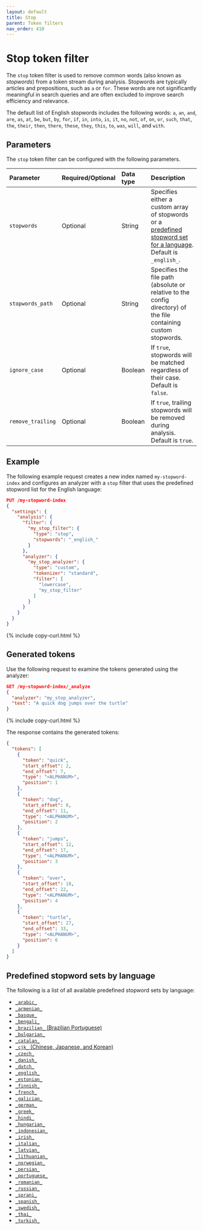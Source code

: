 ```yaml
---
layout: default
title: Stop
parent: Token filters
nav_order: 410
---
```


# Stop token filter

The `stop` token filter is used to remove common words (also known as _stopwords_) from a token stream during analysis. Stopwords are typically articles and prepositions, such as `a` or `for`. These words are not significantly meaningful in search queries and are often excluded to improve search efficiency and relevance. 

The default list of English stopwords includes the following words: `a`, `an`, `and`, `are`, `as`, `at`, `be`, `but`, `by`, `for`, `if`, `in`, `into`, `is`, `it`, `no`, `not`, `of`, `on`, `or`, `such`, `that`, `the`, `their`, `then`, `there`, `these`, `they`, `this`, `to`, `was`, `will`, and `with`. 

## Parameters

The `stop` token filter can be configured with the following parameters.

Parameter | Required/Optional | Data type | Description
:--- | :--- | :--- | :--- 
`stopwords` | Optional | String | Specifies either a custom array of stopwords or a [predefined stopword set for a language](#predefined-stopword-sets-by-language). Default is `_english_`.
`stopwords_path` | Optional | String | Specifies the file path (absolute or relative to the config directory) of the file containing custom stopwords.
`ignore_case` | Optional | Boolean | If `true`, stopwords will be matched regardless of their case. Default is `false`.
`remove_trailing` | Optional | Boolean | If `true`, trailing stopwords will be removed during analysis. Default is `true`.

## Example

The following example request creates a new index named `my-stopword-index` and configures an analyzer with a `stop` filter that uses the predefined stopword list for the English language:

```json
PUT /my-stopword-index
{
  "settings": {
    "analysis": {
      "filter": {
        "my_stop_filter": {
          "type": "stop",
          "stopwords": "_english_"
        }
      },
      "analyzer": {
        "my_stop_analyzer": {
          "type": "custom",
          "tokenizer": "standard",
          "filter": [
            "lowercase",
            "my_stop_filter"
          ]
        }
      }
    }
  }
}
```
{% include copy-curl.html %}

## Generated tokens

Use the following request to examine the tokens generated using the analyzer:

```json
GET /my-stopword-index/_analyze
{
  "analyzer": "my_stop_analyzer",
  "text": "A quick dog jumps over the turtle"
}
```
{% include copy-curl.html %}

The response contains the generated tokens:

```json
{
  "tokens": [
    {
      "token": "quick",
      "start_offset": 2,
      "end_offset": 7,
      "type": "<ALPHANUM>",
      "position": 1
    },
    {
      "token": "dog",
      "start_offset": 8,
      "end_offset": 11,
      "type": "<ALPHANUM>",
      "position": 2
    },
    {
      "token": "jumps",
      "start_offset": 12,
      "end_offset": 17,
      "type": "<ALPHANUM>",
      "position": 3
    },
    {
      "token": "over",
      "start_offset": 18,
      "end_offset": 22,
      "type": "<ALPHANUM>",
      "position": 4
    },
    {
      "token": "turtle",
      "start_offset": 27,
      "end_offset": 33,
      "type": "<ALPHANUM>",
      "position": 6
    }
  ]
}
```

## Predefined stopword sets by language

The following is a list of all available predefined stopword sets by language:

- [`_arabic_`](https://github.com/apache/lucene/blob/main/lucene/analysis/common/src/resources/org/apache/lucene/analysis/ar/stopwords.txt)
- [`_armenian_`](https://github.com/apache/lucene/blob/main/lucene/analysis/common/src/resources/org/apache/lucene/analysis/hy/stopwords.txt)
- [`_basque_`](https://github.com/apache/lucene/blob/main/lucene/analysis/common/src/resources/org/apache/lucene/analysis/eu/stopwords.txt)
- [`_bengali_`](https://github.com/apache/lucene/blob/main/lucene/analysis/common/src/resources/org/apache/lucene/analysis/bn/stopwords.txt)
- [`_brazilian_` (Brazilian Portuguese)](https://github.com/apache/lucene/blob/main/lucene/analysis/common/src/resources/org/apache/lucene/analysis/br/stopwords.txt) 
- [`_bulgarian_`](https://github.com/apache/lucene/blob/main/lucene/analysis/common/src/resources/org/apache/lucene/analysis/bg/stopwords.txt)
- [`_catalan_`](https://github.com/apache/lucene/blob/main/lucene/analysis/common/src/resources/org/apache/lucene/analysis/ca/stopwords.txt)
- [`_cjk_` (Chinese, Japanese, and Korean)](https://github.com/apache/lucene/blob/main/lucene/analysis/common/src/resources/org/apache/lucene/analysis/cjk/stopwords.txt)
- [`_czech_`](https://github.com/apache/lucene/blob/main/lucene/analysis/common/src/resources/org/apache/lucene/analysis/cz/stopwords.txt)
- [`_danish_`](https://github.com/apache/lucene/blob/main/lucene/analysis/common/src/resources/org/apache/lucene/analysis/snowball/danish_stop.txt)
- [`_dutch_`](https://github.com/apache/lucene/blob/main/lucene/analysis/common/src/resources/org/apache/lucene/analysis/snowball/dutch_stop.txt)
- [`_english_`](https://github.com/apache/lucene/blob/main/lucene/analysis/common/src/java/org/apache/lucene/analysis/en/EnglishAnalyzer.java#L48)
- [`_estonian_`](https://github.com/apache/lucene/blob/main/lucene/analysis/common/src/resources/org/apache/lucene/analysis/et/stopwords.txt)
- [`_finnish_`](https://github.com/apache/lucene/blob/main/lucene/analysis/common/src/resources/org/apache/lucene/analysis/snowball/finnish_stop.txt)
- [`_french_`](https://github.com/apache/lucene/blob/main/lucene/analysis/common/src/resources/org/apache/lucene/analysis/snowball/french_stop.txt)
- [`_galician_`](https://github.com/apache/lucene/blob/main/lucene/analysis/common/src/resources/org/apache/lucene/analysis/gl/stopwords.txt)
- [`_german_`](https://github.com/apache/lucene/blob/main/lucene/analysis/common/src/resources/org/apache/lucene/analysis/snowball/german_stop.txt)
- [`_greek_`](https://github.com/apache/lucene/blob/main/lucene/analysis/common/src/resources/org/apache/lucene/analysis/el/stopwords.txt)
- [`_hindi_`](https://github.com/apache/lucene/blob/main/lucene/analysis/common/src/resources/org/apache/lucene/analysis/hi/stopwords.txt)
- [`_hungarian_`](https://github.com/apache/lucene/blob/main/lucene/analysis/common/src/resources/org/apache/lucene/analysis/snowball/hungarian_stop.txt)
- [`_indonesian_`](https://github.com/apache/lucene/blob/main/lucene/analysis/common/src/resources/org/apache/lucene/analysis/id/stopwords.txt)
- [`_irish_`](https://github.com/apache/lucene/blob/main/lucene/analysis/common/src/resources/org/apache/lucene/analysis/snowball/irish_stop.txt)
- [`_italian_`](https://github.com/apache/lucene/blob/main/lucene/analysis/common/src/resources/org/apache/lucene/analysis/snowball/italian_stop.txt)
- [`_latvian_`](https://github.com/apache/lucene/blob/main/lucene/analysis/common/src/resources/org/apache/lucene/analysis/lv/stopwords.txt)
- [`_lithuanian_`](https://github.com/apache/lucene/blob/main/lucene/analysis/common/src/resources/org/apache/lucene/analysis/lt/stopwords.txt)
- [`_norwegian_`](https://github.com/apache/lucene/blob/main/lucene/analysis/common/src/resources/org/apache/lucene/analysis/snowball/norwegian_stop.txt)
- [`_persian_`](https://github.com/apache/lucene/blob/main/lucene/analysis/common/src/resources/org/apache/lucene/analysis/fa/stopwords.txt)
- [`_portuguese_`](https://github.com/apache/lucene/blob/main/lucene/analysis/common/src/resources/org/apache/lucene/analysis/snowball/portuguese_stop.txt)
- [`_romanian_`](https://github.com/apache/lucene/blob/main/lucene/analysis/common/src/resources/org/apache/lucene/analysis/ro/stopwords.txt)
- [`_russian_`](https://github.com/apache/lucene/blob/main/lucene/analysis/common/src/resources/org/apache/lucene/analysis/snowball/russian_stop.txt)
- [`_sorani_`](https://github.com/apache/lucene/blob/main/lucene/analysis/common/src/resources/org/apache/lucene/analysis/ckb/stopwords.txt)
- [`_spanish_`](https://github.com/apache/lucene/blob/main/lucene/analysis/common/src/resources/org/apache/lucene/analysis/snowball/spanish_stop.txt)
- [`_swedish_`](https://github.com/apache/lucene/blob/main/lucene/analysis/common/src/resources/org/apache/lucene/analysis/snowball/swedish_stop.txt)
- [`_thai_`](https://github.com/apache/lucene/blob/main/lucene/analysis/common/src/resources/org/apache/lucene/analysis/th/stopwords.txt)
- [`_turkish_`](https://github.com/apache/lucene/blob/main/lucene/analysis/common/src/resources/org/apache/lucene/analysis/tr/stopwords.txt)
